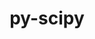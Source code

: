 ---
title: "py-scipy"
layout: cache
categories: [package, develop-2024-10-27]
meta: {"versions": ["1.13.1", "1.14.1"], "compilers": ["apple-clang@=15.0.0", "gcc@=11.1.0", "gcc@=11.4.0", "gcc@=12.3.0", "gcc@=13.2.0", "gcc@=9.4.0", "oneapi@=2024.2.1"], "oss": ["ubuntu20.04", "ubuntu22.04", "ubuntu24.04", "ventura"], "platforms": ["darwin", "linux"], "targets": ["aarch64", "neoverse_v1", "neoverse_v2", "ppc64le", "x86_64_v3"], "stacks": ["data-vis-sdk", "e4s", "e4s-neoverse-v2", "e4s-neoverse_v1", "e4s-oneapi", "e4s-power", "ml-darwin-aarch64-mps", "ml-linux-x86_64-cpu", "ml-linux-x86_64-cuda", "ml-linux-x86_64-rocm", "root", "tutorial"], "num_specs": 32, "num_specs_by_stack": {"ml-darwin-aarch64-mps": 4, "root": 32, "e4s-power": 4, "data-vis-sdk": 1, "e4s-neoverse_v1": 4, "e4s-neoverse-v2": 3, "e4s": 5, "tutorial": 1, "e4s-oneapi": 4, "ml-linux-x86_64-cpu": 6, "ml-linux-x86_64-cuda": 6, "ml-linux-x86_64-rocm": 3}}
spec_details: [{"hash": "ko3t4rfsmzpbkz5ktn2arnewvk34zcvd", "compiler": "apple-clang@=15.0.0", "versions": ["1.14.1"], "os": "ventura", "platform": "darwin", "target": "aarch64", "variants": ["build_system=python_pip"], "stacks": ["ml-darwin-aarch64-mps", "root"], "size": "-", "tarball": "https://binaries.spack.io/develop-2024-10-27/build_cache/darwin-ventura-aarch64/apple-clang-15.0.0/py-scipy-1.14.1/darwin-ventura-aarch64-apple-clang-15.0.0-py-scipy-1.14.1-ko3t4rfsmzpbkz5ktn2arnewvk34zcvd.spack"}, {"hash": "ci4fy6qpzxnwogocylxxdhytcduoksbr", "compiler": "apple-clang@=15.0.0", "versions": ["1.14.1"], "os": "ventura", "platform": "darwin", "target": "aarch64", "variants": ["build_system=python_pip"], "stacks": ["ml-darwin-aarch64-mps", "root"], "size": "-", "tarball": "https://binaries.spack.io/develop-2024-10-27/build_cache/darwin-ventura-aarch64/apple-clang-15.0.0/py-scipy-1.14.1/darwin-ventura-aarch64-apple-clang-15.0.0-py-scipy-1.14.1-ci4fy6qpzxnwogocylxxdhytcduoksbr.spack"}, {"hash": "zei5ia5ykna725pj44eixcqjvzvjzypt", "compiler": "apple-clang@=15.0.0", "versions": ["1.14.1"], "os": "ventura", "platform": "darwin", "target": "aarch64", "variants": ["build_system=python_pip"], "stacks": ["ml-darwin-aarch64-mps", "root"], "size": "-", "tarball": "https://binaries.spack.io/develop-2024-10-27/build_cache/darwin-ventura-aarch64/apple-clang-15.0.0/py-scipy-1.14.1/darwin-ventura-aarch64-apple-clang-15.0.0-py-scipy-1.14.1-zei5ia5ykna725pj44eixcqjvzvjzypt.spack"}, {"hash": "zd3jcopf5d3pdip52eknnr5uhc3lx2gz", "compiler": "apple-clang@=15.0.0", "versions": ["1.14.1"], "os": "ventura", "platform": "darwin", "target": "aarch64", "variants": ["build_system=python_pip"], "stacks": ["ml-darwin-aarch64-mps", "root"], "size": "-", "tarball": "https://binaries.spack.io/develop-2024-10-27/build_cache/darwin-ventura-aarch64/apple-clang-15.0.0/py-scipy-1.14.1/darwin-ventura-aarch64-apple-clang-15.0.0-py-scipy-1.14.1-zd3jcopf5d3pdip52eknnr5uhc3lx2gz.spack"}, {"hash": "ow2d4vc6xgw5xgxqv4egwbjl6ot4lq6t", "compiler": "gcc@=9.4.0", "versions": ["1.14.1"], "os": "ubuntu20.04", "platform": "linux", "target": "ppc64le", "variants": ["build_system=python_pip"], "stacks": ["e4s-power", "root"], "size": "-", "tarball": "https://binaries.spack.io/develop-2024-10-27/build_cache/linux-ubuntu20.04-ppc64le/gcc-9.4.0/py-scipy-1.14.1/linux-ubuntu20.04-ppc64le-gcc-9.4.0-py-scipy-1.14.1-ow2d4vc6xgw5xgxqv4egwbjl6ot4lq6t.spack"}, {"hash": "yhbvehgvubgnpznabr2uwryx7zx24ftm", "compiler": "gcc@=9.4.0", "versions": ["1.14.1"], "os": "ubuntu20.04", "platform": "linux", "target": "ppc64le", "variants": ["build_system=python_pip"], "stacks": ["e4s-power", "root"], "size": "-", "tarball": "https://binaries.spack.io/develop-2024-10-27/build_cache/linux-ubuntu20.04-ppc64le/gcc-9.4.0/py-scipy-1.14.1/linux-ubuntu20.04-ppc64le-gcc-9.4.0-py-scipy-1.14.1-yhbvehgvubgnpznabr2uwryx7zx24ftm.spack"}, {"hash": "wue5wr4rh42qtajrhgjwm65vp6hpl2hs", "compiler": "gcc@=9.4.0", "versions": ["1.14.1"], "os": "ubuntu20.04", "platform": "linux", "target": "ppc64le", "variants": ["build_system=python_pip"], "stacks": ["e4s-power", "root"], "size": "-", "tarball": "https://binaries.spack.io/develop-2024-10-27/build_cache/linux-ubuntu20.04-ppc64le/gcc-9.4.0/py-scipy-1.14.1/linux-ubuntu20.04-ppc64le-gcc-9.4.0-py-scipy-1.14.1-wue5wr4rh42qtajrhgjwm65vp6hpl2hs.spack"}, {"hash": "jiqnev3wlg73mnpft4h7rfpdk7y5oqxg", "compiler": "gcc@=9.4.0", "versions": ["1.14.1"], "os": "ubuntu20.04", "platform": "linux", "target": "ppc64le", "variants": ["build_system=python_pip"], "stacks": ["e4s-power", "root"], "size": "-", "tarball": "https://binaries.spack.io/develop-2024-10-27/build_cache/linux-ubuntu20.04-ppc64le/gcc-9.4.0/py-scipy-1.14.1/linux-ubuntu20.04-ppc64le-gcc-9.4.0-py-scipy-1.14.1-jiqnev3wlg73mnpft4h7rfpdk7y5oqxg.spack"}, {"hash": "n3gzryxtdsmqr7utq2k4glanf3wyh2u2", "compiler": "gcc@=11.1.0", "versions": ["1.14.1"], "os": "ubuntu20.04", "platform": "linux", "target": "x86_64_v3", "variants": ["build_system=python_pip"], "stacks": ["data-vis-sdk", "root"], "size": "-", "tarball": "https://binaries.spack.io/develop-2024-10-27/build_cache/linux-ubuntu20.04-x86_64_v3/gcc-11.1.0/py-scipy-1.14.1/linux-ubuntu20.04-x86_64_v3-gcc-11.1.0-py-scipy-1.14.1-n3gzryxtdsmqr7utq2k4glanf3wyh2u2.spack"}, {"hash": "nd2rotbe4a6wppo5lafbys4775c3ylid", "compiler": "gcc@=11.4.0", "versions": ["1.14.1"], "os": "ubuntu22.04", "platform": "linux", "target": "neoverse_v1", "variants": ["build_system=python_pip"], "stacks": ["e4s-neoverse_v1", "root"], "size": "-", "tarball": "https://binaries.spack.io/develop-2024-10-27/build_cache/linux-ubuntu22.04-neoverse_v1/gcc-11.4.0/py-scipy-1.14.1/linux-ubuntu22.04-neoverse_v1-gcc-11.4.0-py-scipy-1.14.1-nd2rotbe4a6wppo5lafbys4775c3ylid.spack"}, {"hash": "pkzvohjtdgi3xmxwgoqp625v3dzycyeh", "compiler": "gcc@=11.4.0", "versions": ["1.14.1"], "os": "ubuntu22.04", "platform": "linux", "target": "neoverse_v1", "variants": ["build_system=python_pip"], "stacks": ["e4s-neoverse_v1", "root"], "size": "-", "tarball": "https://binaries.spack.io/develop-2024-10-27/build_cache/linux-ubuntu22.04-neoverse_v1/gcc-11.4.0/py-scipy-1.14.1/linux-ubuntu22.04-neoverse_v1-gcc-11.4.0-py-scipy-1.14.1-pkzvohjtdgi3xmxwgoqp625v3dzycyeh.spack"}, {"hash": "zlxdzpqopx6yvggizhxegjodi7tgqvfy", "compiler": "gcc@=11.4.0", "versions": ["1.14.1"], "os": "ubuntu22.04", "platform": "linux", "target": "neoverse_v1", "variants": ["build_system=python_pip"], "stacks": ["e4s-neoverse_v1", "root"], "size": "-", "tarball": "https://binaries.spack.io/develop-2024-10-27/build_cache/linux-ubuntu22.04-neoverse_v1/gcc-11.4.0/py-scipy-1.14.1/linux-ubuntu22.04-neoverse_v1-gcc-11.4.0-py-scipy-1.14.1-zlxdzpqopx6yvggizhxegjodi7tgqvfy.spack"}, {"hash": "ulv32zmfld2gkhpl77emvcfrzuaqsiiu", "compiler": "gcc@=11.4.0", "versions": ["1.14.1"], "os": "ubuntu22.04", "platform": "linux", "target": "neoverse_v1", "variants": ["build_system=python_pip"], "stacks": ["e4s-neoverse_v1", "root"], "size": "-", "tarball": "https://binaries.spack.io/develop-2024-10-27/build_cache/linux-ubuntu22.04-neoverse_v1/gcc-11.4.0/py-scipy-1.14.1/linux-ubuntu22.04-neoverse_v1-gcc-11.4.0-py-scipy-1.14.1-ulv32zmfld2gkhpl77emvcfrzuaqsiiu.spack"}, {"hash": "jgnt3vnh6gxrggpjzmd27f5y6lkjwl2f", "compiler": "gcc@=11.4.0", "versions": ["1.14.1"], "os": "ubuntu22.04", "platform": "linux", "target": "neoverse_v2", "variants": ["build_system=python_pip"], "stacks": ["root", "e4s-neoverse-v2"], "size": "-", "tarball": "https://binaries.spack.io/develop-2024-10-27/build_cache/linux-ubuntu22.04-neoverse_v2/gcc-11.4.0/py-scipy-1.14.1/linux-ubuntu22.04-neoverse_v2-gcc-11.4.0-py-scipy-1.14.1-jgnt3vnh6gxrggpjzmd27f5y6lkjwl2f.spack"}, {"hash": "7dtpiuf6xspq43bkortbxlvvykjvk4qz", "compiler": "gcc@=11.4.0", "versions": ["1.14.1"], "os": "ubuntu22.04", "platform": "linux", "target": "neoverse_v2", "variants": ["build_system=python_pip"], "stacks": ["root", "e4s-neoverse-v2"], "size": "-", "tarball": "https://binaries.spack.io/develop-2024-10-27/build_cache/linux-ubuntu22.04-neoverse_v2/gcc-11.4.0/py-scipy-1.14.1/linux-ubuntu22.04-neoverse_v2-gcc-11.4.0-py-scipy-1.14.1-7dtpiuf6xspq43bkortbxlvvykjvk4qz.spack"}, {"hash": "7btqmjbwqp3yyjgpxvxavwlosasiii5j", "compiler": "gcc@=11.4.0", "versions": ["1.14.1"], "os": "ubuntu22.04", "platform": "linux", "target": "neoverse_v2", "variants": ["build_system=python_pip"], "stacks": ["root", "e4s-neoverse-v2"], "size": "-", "tarball": "https://binaries.spack.io/develop-2024-10-27/build_cache/linux-ubuntu22.04-neoverse_v2/gcc-11.4.0/py-scipy-1.14.1/linux-ubuntu22.04-neoverse_v2-gcc-11.4.0-py-scipy-1.14.1-7btqmjbwqp3yyjgpxvxavwlosasiii5j.spack"}, {"hash": "bb4wxz6dyfwmf2vxcd7tbmju3zbyrgp3", "compiler": "gcc@=11.4.0", "versions": ["1.14.1"], "os": "ubuntu22.04", "platform": "linux", "target": "x86_64_v3", "variants": ["build_system=python_pip"], "stacks": ["e4s", "root"], "size": "-", "tarball": "https://binaries.spack.io/develop-2024-10-27/build_cache/linux-ubuntu22.04-x86_64_v3/gcc-11.4.0/py-scipy-1.14.1/linux-ubuntu22.04-x86_64_v3-gcc-11.4.0-py-scipy-1.14.1-bb4wxz6dyfwmf2vxcd7tbmju3zbyrgp3.spack"}, {"hash": "k7pl4bhfvrk7gfjdsik3khgotzeixvum", "compiler": "gcc@=11.4.0", "versions": ["1.14.1"], "os": "ubuntu22.04", "platform": "linux", "target": "x86_64_v3", "variants": ["build_system=python_pip"], "stacks": ["e4s", "root"], "size": "-", "tarball": "https://binaries.spack.io/develop-2024-10-27/build_cache/linux-ubuntu22.04-x86_64_v3/gcc-11.4.0/py-scipy-1.14.1/linux-ubuntu22.04-x86_64_v3-gcc-11.4.0-py-scipy-1.14.1-k7pl4bhfvrk7gfjdsik3khgotzeixvum.spack"}, {"hash": "ltcrkhfptspqwfsp24jy2gv77z5uhxfv", "compiler": "gcc@=11.4.0", "versions": ["1.13.1"], "os": "ubuntu22.04", "platform": "linux", "target": "x86_64_v3", "variants": ["build_system=python_pip"], "stacks": ["e4s", "root"], "size": "-", "tarball": "https://binaries.spack.io/develop-2024-10-27/build_cache/linux-ubuntu22.04-x86_64_v3/gcc-11.4.0/py-scipy-1.13.1/linux-ubuntu22.04-x86_64_v3-gcc-11.4.0-py-scipy-1.13.1-ltcrkhfptspqwfsp24jy2gv77z5uhxfv.spack"}, {"hash": "xtdlhyk2hie5uvslkt677tkflh56lcro", "compiler": "gcc@=11.4.0", "versions": ["1.14.1"], "os": "ubuntu22.04", "platform": "linux", "target": "x86_64_v3", "variants": ["build_system=python_pip"], "stacks": ["e4s", "root"], "size": "-", "tarball": "https://binaries.spack.io/develop-2024-10-27/build_cache/linux-ubuntu22.04-x86_64_v3/gcc-11.4.0/py-scipy-1.14.1/linux-ubuntu22.04-x86_64_v3-gcc-11.4.0-py-scipy-1.14.1-xtdlhyk2hie5uvslkt677tkflh56lcro.spack"}, {"hash": "x3wda3kkjarklugex6mknk3snooaaqfk", "compiler": "gcc@=11.4.0", "versions": ["1.14.1"], "os": "ubuntu22.04", "platform": "linux", "target": "x86_64_v3", "variants": ["build_system=python_pip"], "stacks": ["e4s", "root"], "size": "-", "tarball": "https://binaries.spack.io/develop-2024-10-27/build_cache/linux-ubuntu22.04-x86_64_v3/gcc-11.4.0/py-scipy-1.14.1/linux-ubuntu22.04-x86_64_v3-gcc-11.4.0-py-scipy-1.14.1-x3wda3kkjarklugex6mknk3snooaaqfk.spack"}, {"hash": "dtek6jkbe2lb7xs5v2ape5zapg44ajoj", "compiler": "gcc@=12.3.0", "versions": ["1.14.1"], "os": "ubuntu22.04", "platform": "linux", "target": "x86_64_v3", "variants": ["build_system=python_pip"], "stacks": ["tutorial", "root"], "size": "-", "tarball": "https://binaries.spack.io/develop-2024-10-27/build_cache/linux-ubuntu22.04-x86_64_v3/gcc-12.3.0/py-scipy-1.14.1/linux-ubuntu22.04-x86_64_v3-gcc-12.3.0-py-scipy-1.14.1-dtek6jkbe2lb7xs5v2ape5zapg44ajoj.spack"}, {"hash": "2l3trhl2kggwm2b4f3bnfdq27fb7p5d4", "compiler": "oneapi@=2024.2.1", "versions": ["1.14.1"], "os": "ubuntu22.04", "platform": "linux", "target": "x86_64_v3", "variants": ["build_system=python_pip"], "stacks": ["e4s-oneapi", "root"], "size": "-", "tarball": "https://binaries.spack.io/develop-2024-10-27/build_cache/linux-ubuntu22.04-x86_64_v3/oneapi-2024.2.1/py-scipy-1.14.1/linux-ubuntu22.04-x86_64_v3-oneapi-2024.2.1-py-scipy-1.14.1-2l3trhl2kggwm2b4f3bnfdq27fb7p5d4.spack"}, {"hash": "depbkyocjiele5l2cnfvzjbc2vbygwhv", "compiler": "oneapi@=2024.2.1", "versions": ["1.14.1"], "os": "ubuntu22.04", "platform": "linux", "target": "x86_64_v3", "variants": ["build_system=python_pip"], "stacks": ["e4s-oneapi", "root"], "size": "-", "tarball": "https://binaries.spack.io/develop-2024-10-27/build_cache/linux-ubuntu22.04-x86_64_v3/oneapi-2024.2.1/py-scipy-1.14.1/linux-ubuntu22.04-x86_64_v3-oneapi-2024.2.1-py-scipy-1.14.1-depbkyocjiele5l2cnfvzjbc2vbygwhv.spack"}, {"hash": "4l4a6voe2jjovmsvmsv3dtzwt3csspxb", "compiler": "oneapi@=2024.2.1", "versions": ["1.14.1"], "os": "ubuntu22.04", "platform": "linux", "target": "x86_64_v3", "variants": ["build_system=python_pip"], "stacks": ["e4s-oneapi", "root"], "size": "-", "tarball": "https://binaries.spack.io/develop-2024-10-27/build_cache/linux-ubuntu22.04-x86_64_v3/oneapi-2024.2.1/py-scipy-1.14.1/linux-ubuntu22.04-x86_64_v3-oneapi-2024.2.1-py-scipy-1.14.1-4l4a6voe2jjovmsvmsv3dtzwt3csspxb.spack"}, {"hash": "4kvszlnkc672frfenshg2fyxwb4n5xil", "compiler": "oneapi@=2024.2.1", "versions": ["1.14.1"], "os": "ubuntu22.04", "platform": "linux", "target": "x86_64_v3", "variants": ["build_system=python_pip"], "stacks": ["e4s-oneapi", "root"], "size": "-", "tarball": "https://binaries.spack.io/develop-2024-10-27/build_cache/linux-ubuntu22.04-x86_64_v3/oneapi-2024.2.1/py-scipy-1.14.1/linux-ubuntu22.04-x86_64_v3-oneapi-2024.2.1-py-scipy-1.14.1-4kvszlnkc672frfenshg2fyxwb4n5xil.spack"}, {"hash": "mwjyioyfp4gzi3ncgmnwowzpqoriva45", "compiler": "gcc@=13.2.0", "versions": ["1.14.1"], "os": "ubuntu24.04", "platform": "linux", "target": "x86_64_v3", "variants": ["build_system=python_pip"], "stacks": ["ml-linux-x86_64-cpu", "ml-linux-x86_64-cuda", "root"], "size": "-", "tarball": "https://binaries.spack.io/develop-2024-10-27/build_cache/linux-ubuntu24.04-x86_64_v3/gcc-13.2.0/py-scipy-1.14.1/linux-ubuntu24.04-x86_64_v3-gcc-13.2.0-py-scipy-1.14.1-mwjyioyfp4gzi3ncgmnwowzpqoriva45.spack"}, {"hash": "chempgoqezvx7cd6baa6c2texpaz6qft", "compiler": "gcc@=13.2.0", "versions": ["1.14.1"], "os": "ubuntu24.04", "platform": "linux", "target": "x86_64_v3", "variants": ["build_system=python_pip"], "stacks": ["ml-linux-x86_64-cpu", "ml-linux-x86_64-cuda", "root"], "size": "-", "tarball": "https://binaries.spack.io/develop-2024-10-27/build_cache/linux-ubuntu24.04-x86_64_v3/gcc-13.2.0/py-scipy-1.14.1/linux-ubuntu24.04-x86_64_v3-gcc-13.2.0-py-scipy-1.14.1-chempgoqezvx7cd6baa6c2texpaz6qft.spack"}, {"hash": "6psxiyhd26fja4ljkptav4dnyi75zhjv", "compiler": "gcc@=13.2.0", "versions": ["1.14.1"], "os": "ubuntu24.04", "platform": "linux", "target": "x86_64_v3", "variants": ["build_system=python_pip"], "stacks": ["ml-linux-x86_64-cpu", "ml-linux-x86_64-cuda", "root"], "size": "-", "tarball": "https://binaries.spack.io/develop-2024-10-27/build_cache/linux-ubuntu24.04-x86_64_v3/gcc-13.2.0/py-scipy-1.14.1/linux-ubuntu24.04-x86_64_v3-gcc-13.2.0-py-scipy-1.14.1-6psxiyhd26fja4ljkptav4dnyi75zhjv.spack"}, {"hash": "twyhhdskq6dshqhqkgytwegkfuukk3h4", "compiler": "gcc@=13.2.0", "versions": ["1.14.1"], "os": "ubuntu24.04", "platform": "linux", "target": "x86_64_v3", "variants": ["build_system=python_pip"], "stacks": ["ml-linux-x86_64-cpu", "ml-linux-x86_64-cuda", "ml-linux-x86_64-rocm", "root"], "size": "-", "tarball": "https://binaries.spack.io/develop-2024-10-27/build_cache/linux-ubuntu24.04-x86_64_v3/gcc-13.2.0/py-scipy-1.14.1/linux-ubuntu24.04-x86_64_v3-gcc-13.2.0-py-scipy-1.14.1-twyhhdskq6dshqhqkgytwegkfuukk3h4.spack"}, {"hash": "2rzmqzmlijeg2rikyjyjhweag3z3tgpq", "compiler": "gcc@=13.2.0", "versions": ["1.14.1"], "os": "ubuntu24.04", "platform": "linux", "target": "x86_64_v3", "variants": ["build_system=python_pip"], "stacks": ["ml-linux-x86_64-cpu", "ml-linux-x86_64-cuda", "ml-linux-x86_64-rocm", "root"], "size": "-", "tarball": "https://binaries.spack.io/develop-2024-10-27/build_cache/linux-ubuntu24.04-x86_64_v3/gcc-13.2.0/py-scipy-1.14.1/linux-ubuntu24.04-x86_64_v3-gcc-13.2.0-py-scipy-1.14.1-2rzmqzmlijeg2rikyjyjhweag3z3tgpq.spack"}, {"hash": "2iupywa3agqsxgamx5yef33vdcx3eqgt", "compiler": "gcc@=13.2.0", "versions": ["1.14.1"], "os": "ubuntu24.04", "platform": "linux", "target": "x86_64_v3", "variants": ["build_system=python_pip"], "stacks": ["ml-linux-x86_64-cpu", "ml-linux-x86_64-cuda", "ml-linux-x86_64-rocm", "root"], "size": "-", "tarball": "https://binaries.spack.io/develop-2024-10-27/build_cache/linux-ubuntu24.04-x86_64_v3/gcc-13.2.0/py-scipy-1.14.1/linux-ubuntu24.04-x86_64_v3-gcc-13.2.0-py-scipy-1.14.1-2iupywa3agqsxgamx5yef33vdcx3eqgt.spack"}]
---